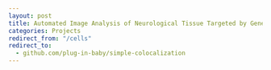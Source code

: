 ```yaml
---
layout: post
title: Automated Image Analysis of Neurological Tissue Targeted by Gene Therapy
categories: Projects
redirect_from: "/cells"
redirect_to:
  - github.com/plug-in-baby/simple-colocalization
---
```

